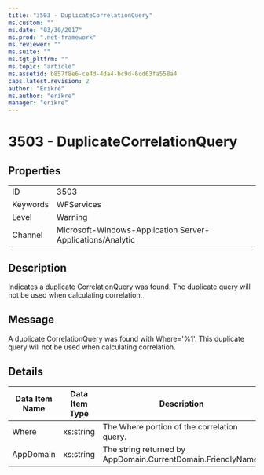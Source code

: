 ```yaml
---
title: "3503 - DuplicateCorrelationQuery"
ms.custom: ""
ms.date: "03/30/2017"
ms.prod: ".net-framework"
ms.reviewer: ""
ms.suite: ""
ms.tgt_pltfrm: ""
ms.topic: "article"
ms.assetid: b857f8e6-ce4d-4da4-bc9d-6cd63fa558a4
caps.latest.revision: 2
author: "Erikre"
ms.author: "erikre"
manager: "erikre"
---
```

# 3503 - DuplicateCorrelationQuery
## Properties  
  
|||  
|-|-|  
|ID|3503|  
|Keywords|WFServices|  
|Level|Warning|  
|Channel|Microsoft-Windows-Application Server-Applications/Analytic|  
  
## Description  
 Indicates a duplicate CorrelationQuery was found. The duplicate query will not be used when calculating correlation.  
  
## Message  
 A duplicate CorrelationQuery was found with Where='%1'. This duplicate query will not be used when calculating correlation.  
  
## Details  
  
|Data Item Name|Data Item Type|Description|  
|--------------------|--------------------|-----------------|  
|Where|xs:string|The Where portion of the correlation query.|  
|AppDomain|xs:string|The string returned by AppDomain.CurrentDomain.FriendlyName.|
